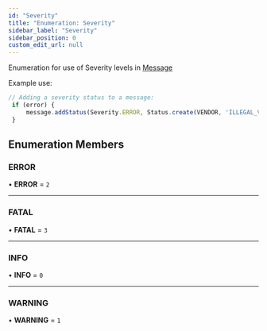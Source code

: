 ```yaml
---
id: "Severity"
title: "Enumeration: Severity"
sidebar_label: "Severity"
sidebar_position: 0
custom_edit_url: null
---
```


Enumeration for use of Severity levels in [Message](../classes/Message)

Example use:
```js
// Adding a severity status to a message:
 if (error) {
     message.addStatus(Severity.ERROR, Status.create(VENDOR, 'ILLEGAL_VALUE', valueString));
 }
```

## Enumeration Members

### ERROR

• **ERROR** = ``2``

___

### FATAL

• **FATAL** = ``3``

___

### INFO

• **INFO** = ``0``

___

### WARNING

• **WARNING** = ``1``

